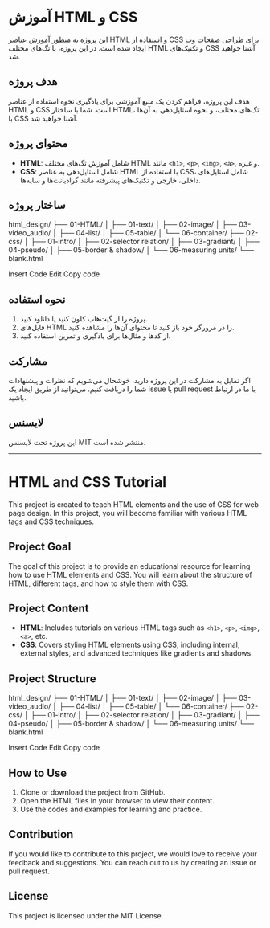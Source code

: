 # آموزش HTML و CSS

این پروژه به منظور آموزش عناصر HTML و استفاده از CSS برای طراحی صفحات وب ایجاد شده است. در این پروژه، با تگ‌های مختلف HTML و تکنیک‌های CSS آشنا خواهید شد.

## هدف پروژه

هدف این پروژه، فراهم کردن یک منبع آموزشی برای یادگیری نحوه استفاده از عناصر HTML و CSS است. شما با ساختار HTML، تگ‌های مختلف، و نحوه استایل‌دهی به آن‌ها با CSS آشنا خواهید شد.

## محتوای پروژه

- **HTML**: شامل آموزش تگ‌های مختلف HTML مانند `<h1>`, `<p>`, `<img>`, `<a>`, و غیره.
- **CSS**: شامل استایل‌دهی به عناصر HTML با استفاده از CSS، شامل استایل‌های داخلی، خارجی و تکنیک‌های پیشرفته مانند گرادیانت‌ها و سایه‌ها.

## ساختار پروژه

html_design/ ├── 01-HTML/ │ ├── 01-text/ │ ├── 02-image/ │ ├── 03-video_audio/ │ ├── 04-list/ │ ├── 05-table/ │ └── 06-container/ ├── 02-css/ │ ├── 01-intro/ │ ├── 02-selector relation/ │ ├── 03-gradiant/ │ ├── 04-pseudo/ │ ├── 05-border & shadow/ │ └── 06-measuring units/ └── blank.html

Insert Code
Edit
Copy code

## نحوه استفاده

1. پروژه را از گیت‌هاب کلون کنید یا دانلود کنید.
2. فایل‌های HTML را در مرورگر خود باز کنید تا محتوای آن‌ها را مشاهده کنید.
3. از کدها و مثال‌ها برای یادگیری و تمرین استفاده کنید.

## مشارکت

اگر تمایل به مشارکت در این پروژه دارید، خوشحال می‌شویم که نظرات و پیشنهادات شما را دریافت کنیم. می‌توانید از طریق ایجاد یک issue یا pull request با ما در ارتباط باشید.

## لایسنس

این پروژه تحت لایسنس MIT منتشر شده است.

---

# HTML and CSS Tutorial

This project is created to teach HTML elements and the use of CSS for web page design. In this project, you will become familiar with various HTML tags and CSS techniques.

## Project Goal

The goal of this project is to provide an educational resource for learning how to use HTML elements and CSS. You will learn about the structure of HTML, different tags, and how to style them with CSS.

## Project Content

- **HTML**: Includes tutorials on various HTML tags such as `<h1>`, `<p>`, `<img>`, `<a>`, etc.
- **CSS**: Covers styling HTML elements using CSS, including internal, external styles, and advanced techniques like gradients and shadows.

## Project Structure

html_design/ ├── 01-HTML/ │ ├── 01-text/ │ ├── 02-image/ │ ├── 03-video_audio/ │ ├── 04-list/ │ ├── 05-table/ │ └── 06-container/ ├── 02-css/ │ ├── 01-intro/ │ ├── 02-selector relation/ │ ├── 03-gradiant/ │ ├── 04-pseudo/ │ ├── 05-border & shadow/ │ └── 06-measuring units/ └── blank.html

Insert Code
Edit
Copy code

## How to Use

1. Clone or download the project from GitHub.
2. Open the HTML files in your browser to view their content.
3. Use the codes and examples for learning and practice.

## Contribution

If you would like to contribute to this project, we would love to receive your feedback and suggestions. You can reach out to us by creating an issue or pull request.

## License

This project is licensed under the MIT License.
